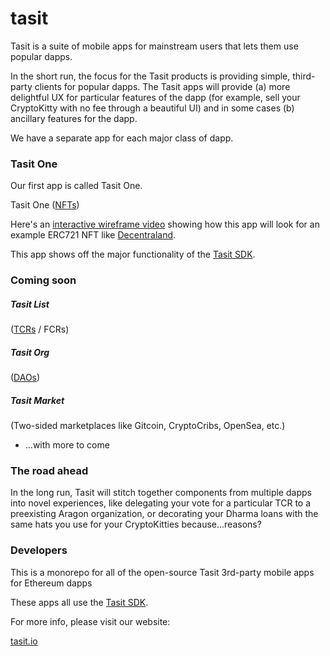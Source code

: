 # tasit

Tasit is a suite of mobile apps for mainstream users that lets them use popular dapps.

In the short run, the focus for the Tasit products is providing simple, third-party clients for popular dapps. The Tasit apps will provide (a) more delightful UX for particular features of the dapp (for example, sell your CryptoKitty with no fee through a beautiful UI) and in some cases (b) ancillary features for the dapp.

We have a separate app for each major class of dapp.

### Tasit One
Our first app is called Tasit One.

Tasit One ([NFTs](http://erc721.org/))

Here's an [interactive wireframe video](https://youtu.be/iJQtDPQrRsE) showing how this app will look for an example ERC721 NFT like [Decentraland](https://decentraland.org/).

This app shows off the major functionality of the [Tasit SDK](https://github.com/tasitlabs/TasitSDK).

### Coming soon

##### Tasit List
([TCRs](https://medium.com/@simondlr/city-walls-bo-taoshi-exploring-the-power-of-token-curated-registries-588f208c17d5) / FCRs)

##### Tasit Org
([DAOs](https://blog.aragon.org/bringing-daos-back-aragon-monthly-92756cb65639/))

##### Tasit Market
(Two-sided marketplaces like Gitcoin, CryptoCribs, OpenSea, etc.)

- ...with more to come

### The road ahead

In the long run, Tasit will stitch together components from multiple dapps into novel experiences, like delegating your vote for a particular TCR to a preexisting Aragon organization, or decorating your Dharma loans with the same hats you use for your CryptoKitties because...reasons?

### Developers

This is a monorepo for all of the open-source Tasit 3rd-party mobile apps for Ethereum dapps

These apps all use the [Tasit SDK](https://github.com/tasitlabs/TasitSDK).

For more info, please visit our website:

[tasit.io](https://tasit.io/)
